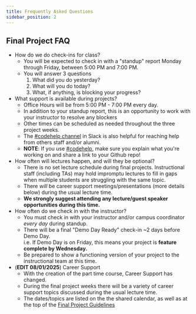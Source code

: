 ```yaml
---
title: Frequently Asked Questions
sidebar_position: 2
---
```


<!-- markdownlint-disable no-inline-html -->

## Final Project FAQ

- How do we do check-ins for class?
  - You will be expected to check in with a "standup" report Monday through Friday, between 5:00 PM and 7:00 PM.
  - You will answer 3 questions
    1. What did you do yesterday?
    2. What will you do today?
    3. What, if anything, is blocking your progress?
- What support is available during projects?
  - Office Hours will be from 5:00 PM - 7:00 PM every day.
  - In addition to your standup report, this is an opportunity to work with your instructor to resolve any blockers
  - Other times can be scheduled as needed throughout the three project weeks.
  - The [#codehelp channel](https://buildcarolina.slack.com/archives/CM857C3K7) in Slack is also helpful for reaching help from others staff and/or alumni.
  - **NOTE**: If you use [#codehelp](https://buildcarolina.slack.com/archives/CM857C3K7), make sure you explain what you're working on and share a link to your Github repo!
- How often will lectures happen, and will they be optional?
  - There is no set lecture schedule during final projects. Instructional staff (including TAs) may hold impromptu lectures to fill in gaps when multiple students are struggling with the same topic.
  - There _will_ be career support meetings/presentations (more details below) during the usual lecture time.
  - **We strongly suggest attending any lecture/guest speaker opportunities during this time.**
- How often do we check in with the instructor?
  - You must check in with your instructor and/or campus coordinator _every day_ during standup.
  - There will be a final "Demo Day Ready" check-in ~2 days before Demo Day.
    <br/> i.e. If Demo Day is on Friday, this means your project is **feature complete by Wednesday.**
  - Be prepared to show a functioning version of your project to the instructional team at this time.
- (**EDIT 08/01/2025**) Career Support
  - With the creation of the part time course, Career Support has changed.
  - During the final project weeks there will be a variety of career support topics discussed during the usual lecture time.
  - The dates/topics are listed on the the shared calendar, as well as at the top of the [Final Project Guidelines](/docs/pt_cohorts/cohort01/final-project/#career-support-schedule)
